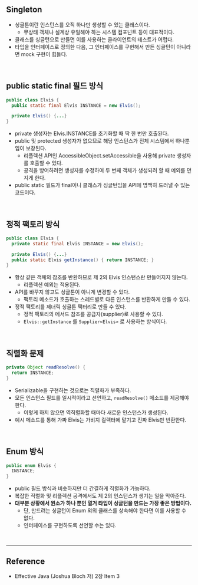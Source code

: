 ## Singleton

* 싱글톤이란 인스턴스를 오직 하나만 생성할 수 있는 클래스이다.
  * 무상태 객체나 설계상 유일해야 하는 시스템 컴포넌트 등이 대표적이다.
* 클래스를 싱글턴으로 만들면 이를 사용하는 클라이언트의 테스트가 어렵다.
* 타입을 인터페이스로 정의한 다음, 그 인터페이스를 구현해서 만든 싱글턴이 아니라면 mock 구현이 힘들다.

<br>

## public static final 필드 방식

```java
public class Elvis {
  public static final Elvis INSTANCE = new Elvis();

  private Elvis() {...}
}
```

* private 생성자는 Elvis.INSTANCE를 초기화할 때 딱 한 번만 호출된다.
* public 및 protected 생성자가 없으므로 해당 인스턴스가 전체 시스템에서 하나뿐임이 보장된다.
  * 리플렉션 API인 AccessibleObject.setAccessible을 사용해 private 생성자를 호출할 수 있다.
  * 공격을 방어하려면 생성자를 수정하여 두 번째 객체가 생성되려 할 때 예외를 던지게 한다.
* public static 필드가 final이니 클래스가 싱글턴임을 API에 명백히 드러낼 수 있는 코드이다.

<br>

## 정적 팩토리 방식

```java
public class Elvis {
  private static final Elvis INSTANCE = new Elvis();

  private Elvis() {...}
  public static Elvis getInstance() { return INSTANCE; }
}
```

* 항상 같은 객체의 참조를 반환하므로 제 2의 Elvis 인스턴스란 만들어지지 않는다.
  * 리플렉션 예외는 적용된다.
* API를 바꾸지 않고도 싱글톤이 아니게 변경할 수 있다.
  * 팩토리 메소드가 호출하는 스레드별로 다른 인스턴스를 반환하게 만들 수 있다.
* 정적 팩토리를 제너릭 싱글톤 팩터리로 만들 수 있다.
  * 정적 팩토리의 메서드 참조를 공급자(supplier)로 사용할 수 있다.
  * ``Elvis::getInstance`` 를 ``Supplier<Elvis>`` 로 사용하는 방식이다.

<br>

## 직렬화 문제

```java
private Object readResolve() {
  return INSTANCE;
}
```

* Serializable을 구현하는 것으로는 직렬화가 부족하다.
* 모든 인스턴스 필드를 일시적이라고 선언하고, ``readResolve()`` 메소드를 제공해야 한다.
  * 이렇게 하지 않으면 역직렬화할 때마다 새로운 인스턴스가 생성된다.
* 예시 메소드를 통해 가짜 Elvis는 가비지 컬렉터에 맡기고 진짜 Elvis만 반환한다.

<br>

## Enum 방식

```java
public enum Elvis {
  INSTANCE;
}
```

* public 필드 방식과 비슷하지만 더 간결하게 직렬화가 가능하다.
* 복잡한 직렬화 및 리플렉션 공격에서도 제 2의 인스턴스가 생기는 일을 막아준다.
* **대부분 상황에서 원소가 하나 뿐인 열거 타입이 싱글턴을 만드는 가장 좋은 방법이다.**
  * 단, 만드려는 싱글턴이 Enum 외의 클래스를 상속해야 한다면 이를 사용할 수 없다.
  * 인터페이스를 구현하도록 선언할 수는 있다.

<br>

---

## Reference

* Effective Java (Joshua Bloch 저) 2장 Item 3
